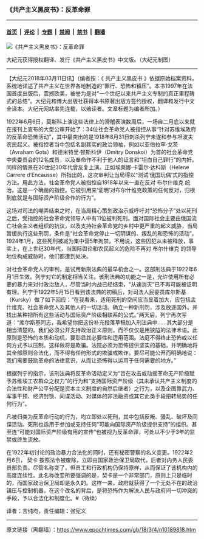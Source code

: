 ### 《共产主义黑皮书》：反革命罪

---

#### [首页](../../../..?n10189818) &nbsp;|&nbsp; [评论](../../../../../epoch-comment?n10189818) &nbsp;|&nbsp; [专题](../../../../../epoch-special?n10189818) &nbsp;|&nbsp; [禁闻](../../../../../epoch-news?n10189818) &nbsp;|&nbsp; [禁书](../../../../../books?n10189818) &nbsp;|&nbsp; [翻墙](https://github.com/gfw-breaker/nogfw/blob/master/README.md?n10189818)


<div><img alt="《共产主义黑皮书》：反革命罪" class="attachment-djy_600_400 size-djy_600_400 wp-post-image" src="https://i.epochtimes.com/assets/uploads/2017/12/dcbb5ad1ea37934a168afd29d68d142e-600x400.jpg"/>
<div class="caption">
 <p>
  大纪元获得授权翻译、发行《共产主义黑皮书》中文版。（大纪元制图）
 </p>
</div></div><hr/><div class="post_content" id="artbody" itemprop="articleBody">
 <!-- article content begin -->
 <p>
  【大纪元2018年03月11日讯】（编者按：《
  <ok href="https://www.epochtimes.com/gb/tag/%E5%85%B1%E4%BA%A7%E4%B8%BB%E4%B9%89%E9%BB%91%E7%9A%AE%E4%B9%A6.html">
   共产主义黑皮书
  </ok>
  》依据原始档案资料，系统地详述了共产主义在世界各地制造的“罪行、恐怖和镇压”。本书1997年在法国首度出版后，震撼欧美，被誉为是对“一个世纪以来共产主义专制的真正里程碑式的总结”。大纪元和博大出版社获得本书原著出版方签约授权，翻译和发行中文全译本。大纪元网站率先连载，以飨读者。文章标题为编者所加。）
 </p>
 <p>
  1922年6月6日，莫斯科上演这些法律上的滑稽表演数周后，一场自二月底以来就在报刊上宣布的大型公审开始了：34位社会革命党人被指控从事“针对苏维埃政府的反革命恐怖活动”，其中最突出的是1918年8月31日刺杀列宁未遂和参与坦波夫农民起义。被指控者当中包括名副其实的政治领袖，例如以亚伯拉罕‧戈茨（Avraham Gots）和德米特里‧顿斯科伊（Dmitry Donskoi）为首的社会革命党中央委员会的12名成员，以及奉命作不利于他人的证言和“坦白自己罪行”的内奸。同样的情景在20世纪30年代曾反复上演。正如埃莱娜‧卡雷尔‧达科斯（Helene Carrere d’Encausse）所指出的，这次审判让当局得以“测试‘俄国玩偶’式的指控方法。用此方法，社会革命党人被指控自1918年以来一直在反对
  <ok href="https://www.epochtimes.com/gb/tag/%E5%B8%83%E5%B0%94%E4%BB%80%E7%BB%B4%E5%85%8B.html">
   布尔什维克
  </ok>
  统治。这是一个确凿的指控。它被引用来‘证明’对布尔什维克政策的任何反对，归根到底就是与国际资产阶级合作的行为”。
 </p>
 <p>
  这场对司法的嘲弄结束之时，在当局精心策划政治示威呼吁对“恐怖分子”处以死刑之后，受指控的社会革命党领导人中有11位被判死刑。面对国际社会主要由俄国流亡社会主义者组织的抗议，以及支持社会革命党的乡村中更严重的起义威胁，当局暂缓执行这些刑罚，条件是“社会革命党停止一切阴谋的、叛乱的和恐怖的活动”。1924年1月，这些死刑被减为集中营5年拘禁。不用说，这些囚犯从未被释放，事实上，在上世纪30年代，当国际舆论和农民起义的危险不再对
  <ok href="https://www.epochtimes.com/gb/tag/%E5%B8%83%E5%B0%94%E4%BB%80%E7%BB%B4%E5%85%8B.html">
   布尔什维克
  </ok>
  的领导地位构成威胁时，他们都遭到处决。
 </p>
 <p>
  对社会革命党人的审判，是试用新刑法典的最早机会之一。这部刑法典于1922年6月1日生效。列宁对它的制定相当关注。该刑法典的功能之一是，允许使用所有必要的暴力来对付政治敌人，尽管当时内战已经结束，“从速消灭”已不再可能被证明有理。列宁于1922年5月15日看到该法典的初稿后，对司法人民委员库尔斯基（Kursky）做了如下回应：“在我看来，适用死刑的空间应当显着加大，应包括孟什维克、社会革命党人及其他人的一切活动。确立一种新刑罚，涉及放逐国外。并找出某种把所有这些活动与国际资产阶级相联系的公式。”两天后，列宁再次写道：“库尔斯基同志，我希望你把这份补充段落草稿加入刑法典中……其大部分是相当清楚的。我们必须公开支持政治正义原则，而不仅仅是用狭隘的法律术语。此原则是恐怖的本质和动机，要彰显其必要性和适用范围。法庭不得终止恐怖或以任何方式予以压制。这样做将是欺骗。法院必须为恐怖提供坚实的基础，并明确地将其全部原则合法化，而不得有任何形式的欺骗或欺诈。要尽可能公开而明确地说：我们需要鼓励革命的法律意识，从而让恐怖得以运用于任何需要的地方。”
 </p>
 <p>
  根据列宁的指示，该刑法典将反革命活动定义为“旨在攻击或动摇革命无产阶级赋予苏维埃工农群众之权力”的行为和“支持国际资产阶级（其未承认共产主义制度的合法性和财产公平分配是资本主义制度的自然后继者）之行为，以及企图靠武力、军事干预、经济封锁、间谍活动、对媒体的非法融资或其它此类手段扭转局势的任何行为”。
 </p>
 <p>
  凡被归类为反革命行动的行为，均立即处以死刑，其中包括反叛、骚乱、破坏及间谍活动。死刑也适用于参加或支持任何“可能向国际资产阶级提供支持”的组织。甚至连“可能对国际资产阶级有用的宣传”也被视为反革命罪，可处以不少于3年的监禁或终生流放。
 </p>
 <p>
  在1922年初讨论的政治暴力合法化的同时，还有秘密警察的名义变更。1922年2月6日，
  <ok href="https://www.epochtimes.com/gb/tag/%E5%A5%91%E5%8D%A1.html">
   契卡
  </ok>
  按照法令被废除，立即由国家政治保卫局取代，后者对内务人民委员部负责。尽管名称变了，但员工和行政机构仍保持原样，从而保证了该机构内的高度连续性。此名称改变所要强调的是，契卡是一个非常部门，原则上只是临时的，而国家政治保卫局却是永久的。这样一来，政府就获得了一个无处不在的政治镇压与控制机器。在这个改名的背后，是将恐怖作为解决人民与政府间一切冲突的手段，予以合法化和制度化。#（待续）
 </p>
 <p>
  译者：言纯均，责任编辑：张宪义
 </p>
 <!-- article content end -->
 <div id="below_article_ad">
 </div>
</div>


---

原文链接（需翻墙）：https://www.epochtimes.com/gb/18/3/4/n10189818.htm
